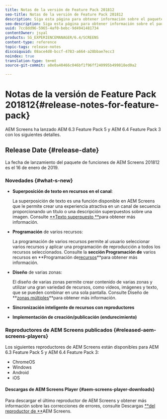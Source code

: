 ```yaml
---
title: Notas de la versión de Feature Pack 201812
seo-title: Notas de la versión de Feature Pack 201812
description: Siga esta página para obtener información sobre el paquete de funciones 201812 de AEM Screens, publicado el 16 de enero de 2019.
seo-description: Siga esta página para obtener información sobre el paquete de funciones 201812 de AEM Screens, publicado el 16 de enero de 2019.
uuid: 7cc8dd96-5965-4af0-bebc-9d4941481734
contentOwner: jsyal
products: SG_EXPERIENCEMANAGER/6.4/SCREENS
content-type: reference
topic-tags: release-notes
discoiquuid: 08ace4d8-bccf-4783-a664-a28bbae7ecc3
noindex: true
translation-type: tm+mt
source-git-commit: a8e0a48466c046bf1f96ff240995b499818ed0a2

---
```



# Notas de la versión de Feature Pack 201812{#release-notes-for-feature-pack}

AEM Screens ha lanzado AEM 6.3 Feature Pack 5 y AEM 6.4 Feature Pack 3 con los siguientes detalles.

## Release Date {#release-date}

La fecha de lanzamiento del paquete de funciones de AEM Screens 201812 es el 16 de enero de 2019.

### Novedades {#what-s-new}

* **Superposición de texto en recursos en el canal**:

   La superposición de texto es una función disponible en AEM Screens que le permite crear una experiencia atractiva en un canal de secuencia proporcionando un título o una descripción superpuestos sobre una imagen. Consulte [**Texto superpuesto **](text-overlay.md)para obtener más información.

* **Programación** de varios recursos:

   La programación de varios recursos permite al usuario seleccionar varios recursos y aplicar una programación de reproducción a todos los recursos seleccionados. Consulte la **sección Programación de** varios recursos en **Programación de[recursos](asset-level-scheduling.md)**para obtener más información.

* **Diseño** de varias zonas:

   El diseño de varias zonas permite crear contenido de varias zonas y utilizar una gran variedad de recursos, como vídeos, imágenes y texto, que se pueden combinar en una sola pantalla. Consulte Diseño de **[zonas múltiples](multi-zone-layout-aem-screens.md)**para obtener más información.

* **Sincronización inteligente de recursos con reproductores**
* **Implementación de creación/publicación (endurecimiento)**

### Reproductores de AEM Screens publicados {#released-aem-screens-players}

Los siguientes reproductores de AEM Screens están disponibles para AEM 6.3 Feature Pack 5 y AEM 6.4 Feature Pack 3:

* ChromeOS
* Windows
* Android
* iOS

#### Descargas de AEM Screens Player {#aem-screens-player-downloads}

Para descargar el último reproductor de AEM Screens y obtener más información sobre las correcciones de errores, consulte Descargas [**del reproductor de **](https://download.macromedia.com/screens/)AEM Screens.
